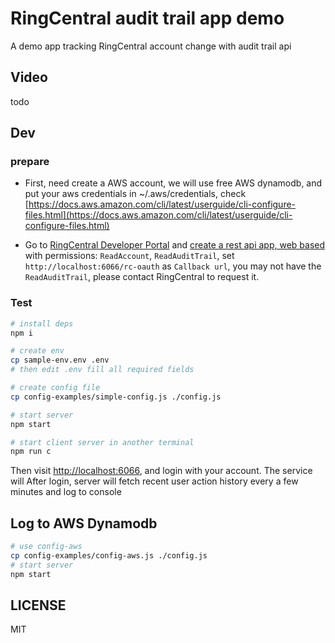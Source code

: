 # RingCentral audit trail app demo

A demo app tracking RingCentral account change with audit trail api

## Video

todo

## Dev

### prepare

- First, need create a AWS account, we will use free AWS dynamodb, and put your aws credentials in ~/.aws/credentials, check [https://docs.aws.amazon.com/cli/latest/userguide/cli-configure-files.html](https://docs.aws.amazon.com/cli/latest/userguide/cli-configure-files.html)

- Go to [RingCentral Developer Portal](https://developers.ringcentral.com/) and [create a rest api app, web based](https://developers.ringcentral.com/guide/basics/create-app) with permissions: `ReadAccount`, `ReadAuditTrail`, set `http://localhost:6066/rc-oauth` as `Callback url`, you may not have the `ReadAuditTrail`, please contact RingCentral to request it.

### Test

```bash
# install deps
npm i

# create env
cp sample-env.env .env
# then edit .env fill all required fields

# create config file
cp config-examples/simple-config.js ./config.js

# start server
npm start

# start client server in another terminal
npm run c

```

Then visit [http://localhost:6066](http://localhost:6066), and login with your account. The service will After login, server will fetch recent user action history every a few minutes and log to console

## Log to AWS Dynamodb

```bash
# use config-aws
cp config-examples/config-aws.js ./config.js
# start server
npm start
```

## LICENSE

MIT
